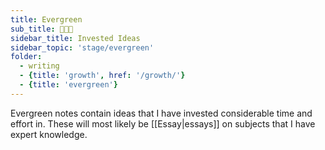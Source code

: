 ```yaml
---
title: Evergreen
sub_title: 🌳🌳🌳
sidebar_title: Invested Ideas
sidebar_topic: 'stage/evergreen'
folder:
  - writing
  - {title: 'growth', href: '/growth/'}
  - {title: 'evergreen'}
---
```


Evergreen notes contain ideas that I have invested considerable time and effort in. These will most likely be [[Essay|essays]] on subjects that I have expert knowledge.

